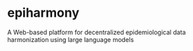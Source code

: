 # epiharmony
A Web-based platform for decentralized epidemiological data harmonization using large language models
